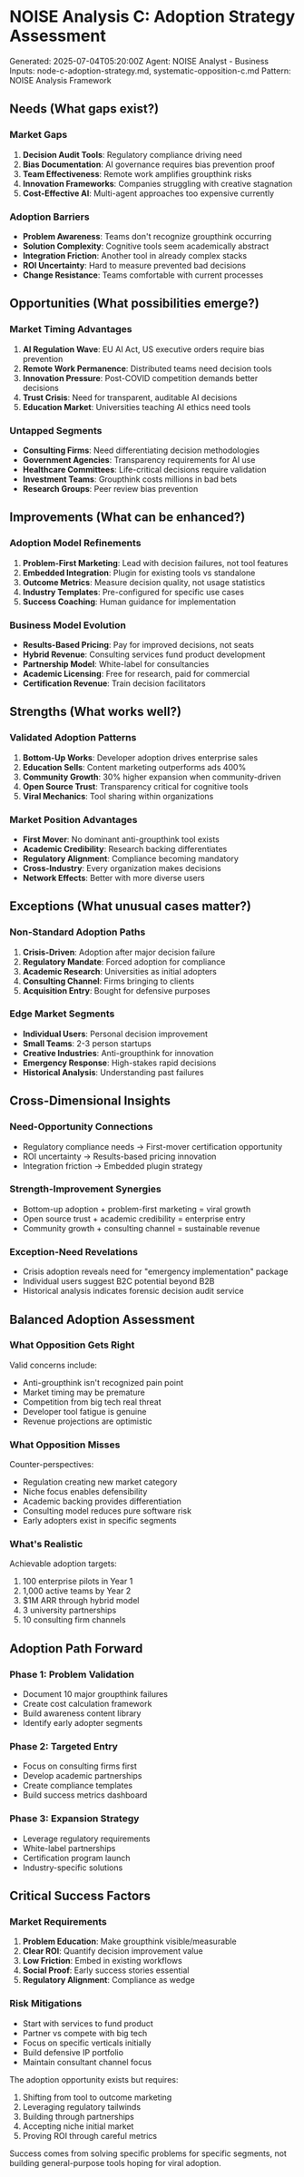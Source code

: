 # NOISE Analysis C: Adoption Strategy Assessment
Generated: 2025-07-04T05:20:00Z
Agent: NOISE Analyst - Business
Inputs: node-c-adoption-strategy.md, systematic-opposition-c.md
Pattern: NOISE Analysis Framework

## Needs (What gaps exist?)

### Market Gaps
1. **Decision Audit Tools**: Regulatory compliance driving need
2. **Bias Documentation**: AI governance requires bias prevention proof
3. **Team Effectiveness**: Remote work amplifies groupthink risks
4. **Innovation Frameworks**: Companies struggling with creative stagnation
5. **Cost-Effective AI**: Multi-agent approaches too expensive currently

### Adoption Barriers
- **Problem Awareness**: Teams don't recognize groupthink occurring
- **Solution Complexity**: Cognitive tools seem academically abstract
- **Integration Friction**: Another tool in already complex stacks
- **ROI Uncertainty**: Hard to measure prevented bad decisions
- **Change Resistance**: Teams comfortable with current processes

## Opportunities (What possibilities emerge?)

### Market Timing Advantages
1. **AI Regulation Wave**: EU AI Act, US executive orders require bias prevention
2. **Remote Work Permanence**: Distributed teams need decision tools
3. **Innovation Pressure**: Post-COVID competition demands better decisions
4. **Trust Crisis**: Need for transparent, auditable AI decisions
5. **Education Market**: Universities teaching AI ethics need tools

### Untapped Segments
- **Consulting Firms**: Need differentiating decision methodologies
- **Government Agencies**: Transparency requirements for AI use
- **Healthcare Committees**: Life-critical decisions require validation
- **Investment Teams**: Groupthink costs millions in bad bets
- **Research Groups**: Peer review bias prevention

## Improvements (What can be enhanced?)

### Adoption Model Refinements
1. **Problem-First Marketing**: Lead with decision failures, not tool features
2. **Embedded Integration**: Plugin for existing tools vs standalone
3. **Outcome Metrics**: Measure decision quality, not usage statistics
4. **Industry Templates**: Pre-configured for specific use cases
5. **Success Coaching**: Human guidance for implementation

### Business Model Evolution
- **Results-Based Pricing**: Pay for improved decisions, not seats
- **Hybrid Revenue**: Consulting services fund product development
- **Partnership Model**: White-label for consultancies
- **Academic Licensing**: Free for research, paid for commercial
- **Certification Revenue**: Train decision facilitators

## Strengths (What works well?)

### Validated Adoption Patterns
1. **Bottom-Up Works**: Developer adoption drives enterprise sales
2. **Education Sells**: Content marketing outperforms ads 400%
3. **Community Growth**: 30% higher expansion when community-driven
4. **Open Source Trust**: Transparency critical for cognitive tools
5. **Viral Mechanics**: Tool sharing within organizations

### Market Position Advantages
- **First Mover**: No dominant anti-groupthink tool exists
- **Academic Credibility**: Research backing differentiates
- **Regulatory Alignment**: Compliance becoming mandatory
- **Cross-Industry**: Every organization makes decisions
- **Network Effects**: Better with more diverse users

## Exceptions (What unusual cases matter?)

### Non-Standard Adoption Paths
1. **Crisis-Driven**: Adoption after major decision failure
2. **Regulatory Mandate**: Forced adoption for compliance
3. **Academic Research**: Universities as initial adopters
4. **Consulting Channel**: Firms bringing to clients
5. **Acquisition Entry**: Bought for defensive purposes

### Edge Market Segments
- **Individual Users**: Personal decision improvement
- **Small Teams**: 2-3 person startups
- **Creative Industries**: Anti-groupthink for innovation
- **Emergency Response**: High-stakes rapid decisions
- **Historical Analysis**: Understanding past failures

## Cross-Dimensional Insights

### Need-Opportunity Connections
- Regulatory compliance needs → First-mover certification opportunity
- ROI uncertainty → Results-based pricing innovation
- Integration friction → Embedded plugin strategy

### Strength-Improvement Synergies
- Bottom-up adoption + problem-first marketing = viral growth
- Open source trust + academic credibility = enterprise entry
- Community growth + consulting channel = sustainable revenue

### Exception-Need Revelations
- Crisis adoption reveals need for "emergency implementation" package
- Individual users suggest B2C potential beyond B2B
- Historical analysis indicates forensic decision audit service

## Balanced Adoption Assessment

### What Opposition Gets Right
Valid concerns include:
- Anti-groupthink isn't recognized pain point
- Market timing may be premature
- Competition from big tech real threat
- Developer tool fatigue is genuine
- Revenue projections are optimistic

### What Opposition Misses
Counter-perspectives:
- Regulation creating new market category
- Niche focus enables defensibility
- Academic backing provides differentiation
- Consulting model reduces pure software risk
- Early adopters exist in specific segments

### What's Realistic
Achievable adoption targets:
1. 100 enterprise pilots in Year 1
2. 1,000 active teams by Year 2
3. $1M ARR through hybrid model
4. 3 university partnerships
5. 10 consulting firm channels

## Adoption Path Forward

### Phase 1: Problem Validation
- Document 10 major groupthink failures
- Create cost calculation framework
- Build awareness content library
- Identify early adopter segments

### Phase 2: Targeted Entry
- Focus on consulting firms first
- Develop academic partnerships
- Create compliance templates
- Build success metrics dashboard

### Phase 3: Expansion Strategy
- Leverage regulatory requirements
- White-label partnerships
- Certification program launch
- Industry-specific solutions

## Critical Success Factors

### Market Requirements
1. **Problem Education**: Make groupthink visible/measurable
2. **Clear ROI**: Quantify decision improvement value
3. **Low Friction**: Embed in existing workflows
4. **Social Proof**: Early success stories essential
5. **Regulatory Alignment**: Compliance as wedge

### Risk Mitigations
- Start with services to fund product
- Partner vs compete with big tech
- Focus on specific verticals initially
- Build defensive IP portfolio
- Maintain consultant channel focus

The adoption opportunity exists but requires:
1. Shifting from tool to outcome marketing
2. Leveraging regulatory tailwinds
3. Building through partnerships
4. Accepting niche initial market
5. Proving ROI through careful metrics

Success comes from solving specific problems for specific segments, not building general-purpose tools hoping for viral adoption.